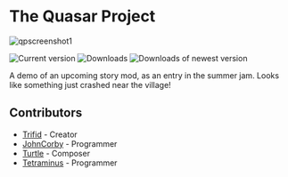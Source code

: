 # The Quasar Project
![qpscreenshot1](https://github.com/TerrificTrifid/ow-nh-quasar-project/assets/99054745/76963f65-30ec-472d-9602-9db7a6e89e08)

![Current version](https://img.shields.io/github/manifest-json/v/TerrificTrifid/ow-nh-quasar-project?color=gree&filename=QuasarProject/manifest.json)
![Downloads](https://img.shields.io/github/downloads/TerrificTrifid/ow-nh-quasar-project/total)
![Downloads of newest version](https://img.shields.io/github/downloads/TerrificTrifid/ow-nh-quasar-project/latest/total)

A demo of an upcoming story mod, as an entry in the summer jam. Looks like something just crashed near the village!

## Contributors
- [Trifid](https://github.com/TerrificTrifid) - Creator
- [JohnCorby](https://github.com/JohnCorby) - Programmer
- [Turtle](https://github.com/DoctorBucket) - Composer
- [Tetraminus](https://github.com/tetraminus) - Programmer

